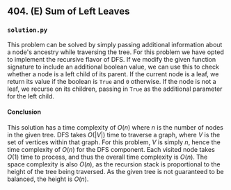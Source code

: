 ## 404. (E) Sum of Left Leaves

### `solution.py`
This problem can be solved by simply passing additional information about a node's ancestry while traversing the tree. For this problem we have opted to implement the recursive flavor of DFS. If we modify the given function signature to include an additional boolean value, we can use this to check whether a node is a left child of its parent. If the current node is a leaf, we return its value if the boolean is `True` and `0` otherwise. If the node is not a leaf, we recurse on its children, passing in `True` as the additional parameter for the left child.  

#### Conclusion
This solution has a time complexity of $O(n)$ where $n$ is the number of nodes in the given tree. DFS takes $O(|V|)$ time to traverse a graph, where $V$ is the set of vertices within that graph. For this problem, $V$ is simply $n$, hence the time complexity of $O(n)$ for the DFS component. Each visited node takes $O(1)$ time to process, and thus the overall time complexity is $O(n)$. The space complexity is also $O(n)$, as the recursion stack is proportional to the height of the tree being traversed. As the given tree is not guaranteed to be balanced, the height is $O(n)$.  
  

